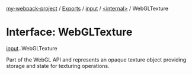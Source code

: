 [my-webpack-project](../README.md) / [Exports](../modules.md) / [input](../modules/input.md) / [<internal\>](../modules/input._internal_.md) / WebGLTexture

# Interface: WebGLTexture

[input](../modules/input.md).[<internal>](../modules/input._internal_.md).WebGLTexture

Part of the WebGL API and represents an opaque texture object providing storage and state for texturing operations.
